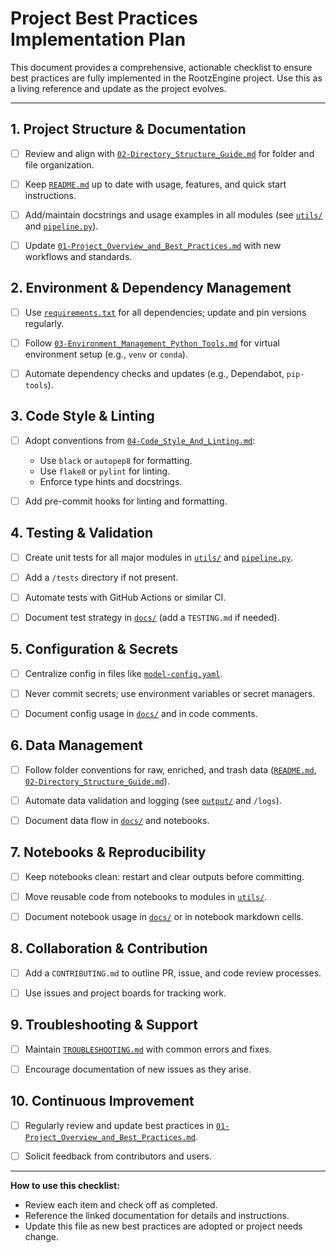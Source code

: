 # Project Best Practices Implementation Plan

This document provides a comprehensive, actionable checklist to ensure best practices are fully implemented in the RootzEngine project. Use this as a living reference and update as the project evolves.

---

## 1. Project Structure & Documentation

- [ ] Review and align with [`02-Directory_Structure_Guide.md`](02-Directory_Structure_Guide.md) for folder and file organization.

- [ ] Keep [`README.md`](../README.md) up to date with usage, features, and quick start instructions.

- [ ] Add/maintain docstrings and usage examples in all modules (see [`utils/`](../utils/) and [`pipeline.py`](../pipeline.py)).

- [ ] Update [`01-Project_Overview_and_Best_Practices.md`](01-Project_Overview_and_Best_Practices.md) with new workflows and standards.

## 2. Environment & Dependency Management

- [ ] Use [`requirements.txt`](../requirements.txt) for all dependencies; update and pin versions regularly.

- [ ] Follow [`03-Environment_Management_Python_Tools.md`](03-Environment_Management_Python_Tools.md) for virtual environment setup (e.g., `venv` or `conda`).

- [ ] Automate dependency checks and updates (e.g., Dependabot, `pip-tools`).

## 3. Code Style & Linting

- [ ] Adopt conventions from [`04-Code_Style_And_Linting.md`](04-Code_Style_And_Linting.md):
  - Use `black` or `autopep8` for formatting.
  - Use `flake8` or `pylint` for linting.
  - Enforce type hints and docstrings.

- [ ] Add pre-commit hooks for linting and formatting.

## 4. Testing & Validation

- [ ] Create unit tests for all major modules in [`utils/`](../utils/) and [`pipeline.py`](../pipeline.py).

- [ ] Add a `/tests` directory if not present.

- [ ] Automate tests with GitHub Actions or similar CI.

- [ ] Document test strategy in [`docs/`](.) (add a `TESTING.md` if needed).

## 5. Configuration & Secrets

- [ ] Centralize config in files like [`model-config.yaml`](../model-config.yaml).

- [ ] Never commit secrets; use environment variables or secret managers.

- [ ] Document config usage in [`docs/`](.) and in code comments.

## 6. Data Management

- [ ] Follow folder conventions for raw, enriched, and trash data ([`README.md`](../README.md), [`02-Directory_Structure_Guide.md`](02-Directory_Structure_Guide.md)).

- [ ] Automate data validation and logging (see [`output/`](../output/) and `/logs`).

- [ ] Document data flow in [`docs/`](.) and notebooks.

## 7. Notebooks & Reproducibility

- [ ] Keep notebooks clean: restart and clear outputs before committing.

- [ ] Move reusable code from notebooks to modules in [`utils/`](../utils/).

- [ ] Document notebook usage in [`docs/`](.) or in notebook markdown cells.

## 8. Collaboration & Contribution

- [ ] Add a `CONTRIBUTING.md` to outline PR, issue, and code review processes.

- [ ] Use issues and project boards for tracking work.

## 9. Troubleshooting & Support

- [ ] Maintain [`TROUBLESHOOTING.md`](TROUBLESHOOTING.md) with common errors and fixes.

- [ ] Encourage documentation of new issues as they arise.

## 10. Continuous Improvement

- [ ] Regularly review and update best practices in [`01-Project_Overview_and_Best_Practices.md`](01-Project_Overview_and_Best_Practices.md).

- [ ] Solicit feedback from contributors and users.

---

**How to use this checklist:**

- Review each item and check off as completed.
- Reference the linked documentation for details and instructions.
- Update this file as new best practices are adopted or project needs change.